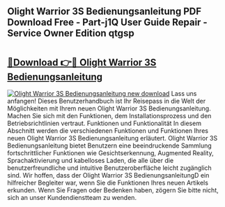 ## Olight Warrior 3S Bedienungsanleitung PDF Download Free - Part-j1Q User Guide Repair - Service Owner Edition qtgsp

# <h2><a href="http://df4i1z0.blite.top/?on=Olight+Warrior+3S+Bedienungsanleitung">🔗Download 👉🔴 Olight Warrior 3S Bedienungsanleitung</a></h2>

[![Olight Warrior 3S Bedienungsanleitung new download](https://i.imgur.com/lujVjoI.png)](http://df4i1z0.blite.top/?on=Olight+Warrior+3S+Bedienungsanleitung)
Lass uns anfangen! Dieses Benutzerhandbuch ist Ihr Reisepass in die Welt der Möglichkeiten mit Ihrem neuen Olight Warrior 3S Bedienungsanleitung. Machen Sie sich mit den Funktionen, dem Installationsprozess und den Betriebsrichtlinien vertraut. Funktionen und Funktionalität In diesem Abschnitt werden die verschiedenen Funktionen und Funktionen Ihres neuen Olight Warrior 3S Bedienungsanleitung erläutert. Olight Warrior 3S Bedienungsanleitung bietet Benutzern eine beeindruckende Sammlung fortschrittlicher Funktionen wie Gesichtserkennung, Augmented Reality, Sprachaktivierung und kabelloses Laden, die alle über die benutzerfreundliche und intuitive Benutzeroberfläche leicht zugänglich sind. Wir hoffen, dass der Olight Warrior 3S BedienungsanleitungD ein hilfreicher Begleiter war, wenn Sie die Funktionen Ihres neuen Artikels erkunden. Wenn Sie Fragen oder Bedenken haben, zögern Sie bitte nicht, sich an unser Kundendienstteam zu wenden.
